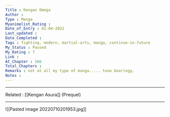 ```yaml
---
Title : Kengan Omega
Author : 
Type : Manga
Myanimelist_Rating : 
Date_of_Entry : 01-04-2022
Last_updated : 
Date_Completed : 
Tags : fighting, modern, martial-arts, manga, continue-in-future
My_Status : Paused
My_Rating : 7
Link : 
At_Chapter : 166
Total_Chapters : 
Remarks : not at all my type of manga..... tooo booringg.
Notes : 
---
```

---
Related : [[Kengan Asura]] (Prequel)

---


![[Pasted image 20220710201953.jpg]]